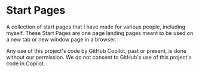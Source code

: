 # Start Pages

A collection of start pages that I have made for various people, including myself. These Start Pages are one page landing pages meant to be used on a new tab or new window page in a browser.

Any use of this project's code by GitHub Copilot, past or present, is done without our permission.  We do not consent to GitHub's use of this project's code in Copilot.
